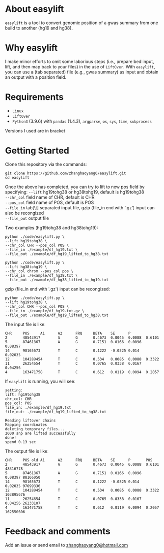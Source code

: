 
# About easylift
`easylift` is a tool to convert genomic position of a gwas summary from one build to another (hg19 and hg38).

# Why easylift
I make minor efforts to omit some laborious steps (i.e., prepare bed input, lift, and then map back to your files) in the use of `LiftOver`.
With `easylift`, you can use a (tab separated) file (e.g., gwas summary) as input and obtain an output with a position field. 

# Requirements 
- `Linux` 
- `LiftOver`
- `Python3` (3.9.6) with `pandas` (1.4.3), `argparse`, `os`, `sys`, `time`, `subprocess`  
  
Versions I used are in bracket

# Getting Started
Clone this repository via the commands:
```  
git clone https://github.com/zhanghaoyang0/easylift.git
cd easylift
```

Once the above has completed, you can try to lift to new pos field by specifying: 
`--lift` hg19tohg38 or hg38tohg19, default is hg19tohg38   
`--chr_col` field name of CHR, default is CHR   
`--pos_col` field name of POS, default is POS   
`--file_in` tab[\t] separated input file, gzip (file_in end with '.gz') input can also be recongized  
`--file_out` output file  

Two examples (hg19tohg38 and hg38tohg19):

```
python ./code/easylift.py \
--lift hg19tohg38 \
--chr_col CHR --pos_col POS \
--file_in ./example/df_hg19.txt \
--file_out ./example/df_hg19_lifted_to_hg38.txt

python ./code/easylift.py \
--lift hg38tohg19 \
--chr_col chrom --pos_col pos \
--file_in ./example/df_hg38.txt \
--file_out ./example/df_hg38_lifted_to_hg19.txt
```

gzip (file_in end with '.gz') input can be recongized: 
```
python ./code/easylift.py \
--lift hg19tohg38 \
--chr_col CHR --pos_col POS \
--file_in ./example/df_hg19.txt.gz \
--file_out ./example/df_hg19_lifted_to_hg38.txt
```

The input file is like:
```
CHR     POS     A1      A2      FRQ     BETA    SE      P
2       48543917        A       G       0.4673  0.0045  0.0088  0.6101
5       87461867        A       G       0.7151  0.0166  0.0096  0.08397
14      98165673        T       C       0.1222  -0.0325 0.014   0.02035
12      104289454       T       C       0.534   0.0085  0.0088  0.3322
11      26254654        T       C       0.0765  0.0338  0.0167  0.04256
4       163471758       T       C       0.612   0.0119  0.0094  0.2057
```

If `easylift` is running, you will see:
```
setting:
lift: hg19tohg38
chr_col: CHR
pos_col: POS
file_in: ./example/df_hg19.txt
file_out: ./example/df_hg19_lifted_to_hg38.txt

Reading liftover chains
Mapping coordinates
deleting temporary files...
2000 snp are lifted successfully
done!
spend 0.13 sec
```

The output file is like:
```
CHR     POS_old A1      A2      FRQ     BETA    SE      P       POS
2       48543917        A       G       0.4673  0.0045  0.0088  0.6101  48316778
5       87461867        A       G       0.7151  0.0166  0.0096  0.08397 88166050
14      98165673        T       C       0.1222  -0.0325 0.014   0.02035 97699336
12      104289454       T       C       0.534   0.0085  0.0088  0.3322  103895676
11      26254654        T       C       0.0765  0.0338  0.0167  0.04256 26233107
4       163471758       T       C       0.612   0.0119  0.0094  0.2057  162550606
```

# Feedback and comments
Add an issue or send email to zhanghaoyang0@hotmail.com